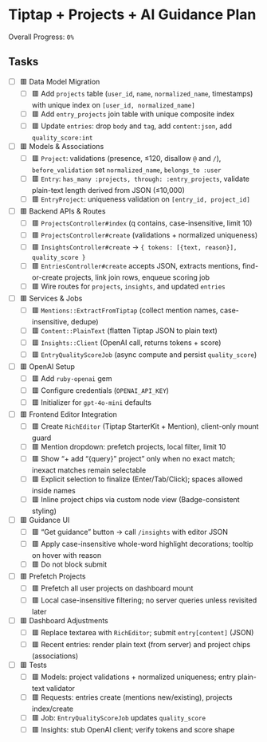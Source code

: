 # Tiptap + Projects + AI Guidance Plan

Overall Progress: `0%`

## Tasks

- [ ] 🟥 Data Model Migration
  - [ ] 🟥 Add `projects` table (`user_id`, `name`, `normalized_name`, timestamps) with unique index on `[user_id, normalized_name]`
  - [ ] 🟥 Add `entry_projects` join table with unique composite index
  - [ ] 🟥 Update `entries`: drop `body` and `tag`, add `content:json`, add `quality_score:int`

- [ ] 🟥 Models & Associations
  - [ ] 🟥 `Project`: validations (presence, ≤120, disallow `@` and `/`), `before_validation` set `normalized_name`, `belongs_to :user`
  - [ ] 🟥 `Entry`: `has_many :projects, through: :entry_projects`, validate plain-text length derived from JSON (≤10,000)
  - [ ] 🟥 `EntryProject`: uniqueness validation on `[entry_id, project_id]`

- [ ] 🟥 Backend APIs & Routes
  - [ ] 🟥 `ProjectsController#index` (q contains, case-insensitive, limit 10)
  - [ ] 🟥 `ProjectsController#create` (validations + normalized uniqueness)
  - [ ] 🟥 `InsightsController#create` → `{ tokens: [{text, reason}], quality_score }`
  - [ ] 🟥 `EntriesController#create` accepts JSON, extracts mentions, find-or-create projects, link join rows, enqueue scoring job
  - [ ] 🟥 Wire routes for `projects`, `insights`, and updated `entries`

- [ ] 🟥 Services & Jobs
  - [ ] 🟥 `Mentions::ExtractFromTiptap` (collect mention names, case-insensitive, dedupe)
  - [ ] 🟥 `Content::PlainText` (flatten Tiptap JSON to plain text)
  - [ ] 🟥 `Insights::Client` (OpenAI call, returns tokens + score)
  - [ ] 🟥 `EntryQualityScoreJob` (async compute and persist `quality_score`)

- [ ] 🟥 OpenAI Setup
  - [ ] 🟥 Add `ruby-openai` gem
  - [ ] 🟥 Configure credentials (`OPENAI_API_KEY`)
  - [ ] 🟥 Initializer for `gpt-4o-mini` defaults

- [ ] 🟥 Frontend Editor Integration
  - [ ] 🟥 Create `RichEditor` (Tiptap StarterKit + Mention), client-only mount guard
  - [ ] 🟥 Mention dropdown: prefetch projects, local filter, limit 10
  - [ ] 🟥 Show “+ add “{query}” project” only when no exact match; inexact matches remain selectable
  - [ ] 🟥 Explicit selection to finalize (Enter/Tab/Click); spaces allowed inside names
  - [ ] 🟥 Inline project chips via custom node view (Badge-consistent styling)

- [ ] 🟥 Guidance UI
  - [ ] 🟥 “Get guidance” button → call `/insights` with editor JSON
  - [ ] 🟥 Apply case-insensitive whole-word highlight decorations; tooltip on hover with reason
  - [ ] 🟥 Do not block submit

- [ ] 🟥 Prefetch Projects
  - [ ] 🟥 Prefetch all user projects on dashboard mount
  - [ ] 🟥 Local case-insensitive filtering; no server queries unless revisited later

- [ ] 🟥 Dashboard Adjustments
  - [ ] 🟥 Replace textarea with `RichEditor`; submit `entry[content]` (JSON)
  - [ ] 🟥 Recent entries: render plain text (from server) and project chips (associations)

- [ ] 🟥 Tests
  - [ ] 🟥 Models: project validations + normalized uniqueness; entry plain-text validator
  - [ ] 🟥 Requests: entries create (mentions new/existing), projects index/create
  - [ ] 🟥 Job: `EntryQualityScoreJob` updates `quality_score`
  - [ ] 🟥 Insights: stub OpenAI client; verify tokens and score shape
